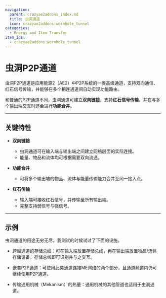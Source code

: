 ```yaml
---
navigation:
  parent: crazyae2addons_index.md
  title: 虫洞通道
  icon: crazyae2addons:wormhole_tunnel
categories:
  - Energy and Item Transfer
item_ids:
  - crazyae2addons:wormhole_tunnel
---
```


# 虫洞P2P通道

虫洞P2P通道是应用能源2（AE2）中P2P系统的一类高级通道，支持双向通信、红石信号传输，并能够在多个相连通道间自动实现功能路由。

和普通的P2P通道不同，虫洞通道可建立**双向链接**，支持**红石信号传输**，并在与多个输出端交互时还会进行**功能合并**。

---

## 关键特性

- **双向链接**
  - 虫洞通道可在输入端与输出端之间建立网络层面的实际连接。
  - 能量、物品和流体均可根据需要双向流通。

- **功能合并**
  - 可将多个输出端的物品、流体与能量传输能力合并至同一接入点。

- **红石传输**
  - 输入端可接收红石信号，并传输至所有输出端。
  - 完整支持弱信号与强信号。

---

## 示例

虫洞通道的用途无穷无尽，我测试的时候试过了下面的设施。
- 跨越通道的存储总线：可在输入端放置存储总线，再在输出端放置物品/流体存储设备，存储总线即可识别并与之交互。
- 嵌套P2P通道：可使用此类通道连接ME网络的两个部分，且通道频道内仍可继续使用P2P通道。

- 传输通用机械（Mekanism）的热量：通用机械的其他管道也适用于虫洞通道。

